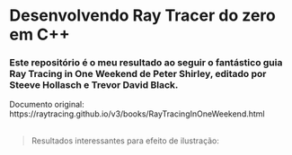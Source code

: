 <H1>Desenvolvendo Ray Tracer do zero em C++</H1>

<H3>Este repositório é o meu resultado ao seguir o fantástico guia Ray Tracing in One Weekend de Peter Shirley, editado por Steeve Hollasch e Trevor David Black.</H3>
Documento original: https://raytracing.github.io/v3/books/RayTracingInOneWeekend.html<br><br>

> Resultados interessantes para efeito de ilustração:<br>

